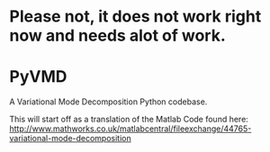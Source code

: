 # Please not, it does not work right now and needs alot of work.

PyVMD
=====

A Variational Mode Decomposition Python codebase.

This will start off as a translation of the Matlab Code found here: http://www.mathworks.co.uk/matlabcentral/fileexchange/44765-variational-mode-decomposition
